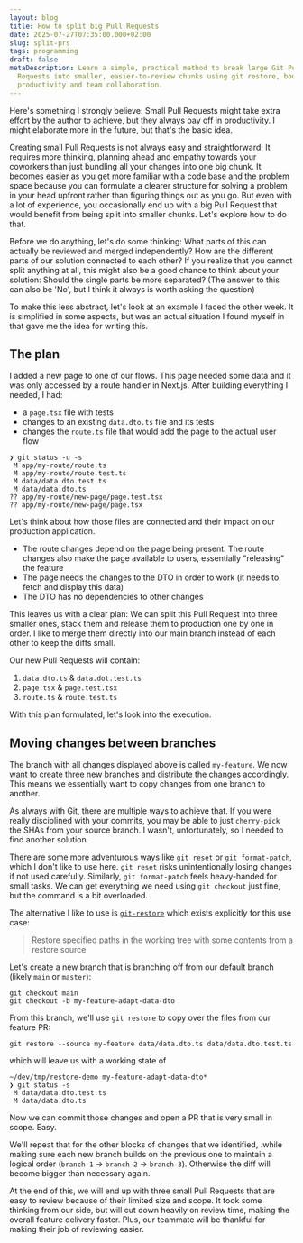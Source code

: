 ```yaml
---
layout: blog
title: How to split big Pull Requests
date: 2025-07-27T07:35:00.000+02:00
slug: split-prs
tags: programming
draft: false
metaDescription: Learn a simple, practical method to break large Git Pull
  Requests into smaller, easier-to-review chunks using git restore, boosting
  productivity and team collaboration.
---
```

Here's something I strongly believe: Small Pull Requests might take extra effort by the author to achieve, but they always pay off in productivity. I might elaborate more in the future, but that's the basic idea.

Creating small Pull Requests is not always easy and straightforward. It requires more thinking, planning ahead and empathy towards your coworkers than just bundling all your changes into one big chunk. It becomes easier as you get more familiar with a code base and the problem space because you can formulate a clearer structure for solving a problem in your head upfront rather than figuring things out as you go. 
But even with a lot of experience, you occasionally end up with a big Pull Request that would benefit from being split into smaller chunks. Let's explore how to do that.

Before we do anything, let's do some thinking: What parts of this can actually be reviewed and merged independently? How are the different parts of our solution connected to each other? If you realize that you cannot split anything at all, this might also be a good chance to think about your solution: Should the single parts be more separated? (The answer to this can also be 'No', but I think it always is worth asking the question)

To make this less abstract, let's look at an example I faced the other week. It is simplified in some aspects, but was an actual situation I found myself in that gave me the idea for writing this.

## The plan
I added a new page to one of our flows. This page needed some data and it was only accessed by a route handler in Next.js. After building everything I needed, I had:

- a `page.tsx` file with tests
- changes to an existing `data.dto.ts` file and its tests
- changes the `route.ts` file that would add the page to the actual user flow

```
❯ git status -u -s
 M app/my-route/route.ts 
 M app/my-route/route.test.ts 
 M data/data.dto.test.ts
 M data/data.dto.ts
?? app/my-route/new-page/page.test.tsx
?? app/my-route/new-page/page.tsx
```

Let's think about how those files are connected and their impact on our production application.

- The route changes depend on the page being present. The route changes also make the page available to users, essentially "releasing" the feature
- The page needs the changes to the DTO in order to work (it needs to fetch and display this data)
- The DTO has no dependencies to other changes

This leaves us with a clear plan: We can split this Pull Request into three smaller ones, stack them and release them to production one by one in order. I like to merge them directly into our main branch instead of each other to keep the diffs small.

Our new Pull Requests will contain:
1. `data.dto.ts` & `data.dot.test.ts`
2. `page.tsx` & `page.test.tsx`
3. `route.ts` & `route.test.ts`

With this plan formulated, let's look into the execution.

## Moving changes between branches
The branch with all changes displayed above is called `my-feature`. We now want to create three new branches and distribute the changes accordingly. This means we essentially want to copy changes from one branch to another. 

As always with Git, there are multiple ways to achieve that. If you were really disciplined with your commits, you may be able to just `cherry-pick` the SHAs from your source branch. I wasn't, unfortunately, so I needed to find another solution.

There are some more adventurous ways like `git reset` or `git format-patch`, which I don't like to use here. `git reset` risks unintentionally losing changes if not used carefully. Similarly, `git format-patch` feels heavy-handed for small tasks. We can get everything we need using `git checkout` just fine, but the command is a bit overloaded.

The alternative I like to use is [`git-restore`](https://git-scm.com/docs/git-restore)  which exists explicitly for this use case:
> Restore specified paths in the working tree with some contents from a restore source

Let's create a new branch that is branching off from our default branch (likely `main` or `master`):
```
git checkout main
git checkout -b my-feature-adapt-data-dto
```

From this branch, we'll use `git restore` to copy over the files from our feature PR:

```
git restore --source my-feature data/data.dto.ts data/data.dto.test.ts
```

which will leave us with a working state of 

```
~/dev/tmp/restore-demo my-feature-adapt-data-dto*
❯ git status -s
 M data/data.dto.test.ts
 M data/data.dto.ts
```

Now we can commit those changes and open a PR that is very small in scope. Easy.

We'll repeat that for the other blocks of changes that we identified, .while making sure each new branch builds on the previous one to maintain a logical order (`branch-1` → `branch-2` → `branch-3`). Otherwise the diff will become bigger than necessary again.

At the end of this, we will end up with three small Pull Requests that are easy to review because of their limited size and scope. It took some thinking from our side, but will cut down heavily on review time, making the overall feature delivery faster. Plus, our teammate will be thankful for making their job of reviewing easier.
